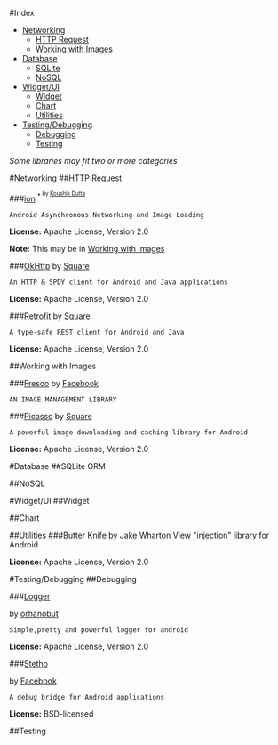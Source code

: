 #Index
- [Networking](#networking)
	- [HTTP Request](#http-request)
	- [Working with Images](#working-with-images)
- [Database](#database)
	- [SQLite](#sqlite)
	- [NoSQL](#nosql)
- [Widget/UI](#widgetui)
	- [Widget](#widget)
	- [Chart](#chart)
	- [Utilities](#utilities)
- [Testing/Debugging](#testingdebugging)
	- [Debugging](#debugging)
	- [Testing](#testing)

*Some libraries may fit two or more categories*

#Networking
##HTTP Request

###[ion](https://github.com/koush/ion) <sup>*<sup>
by [Koushik Dutta][koush]

	Android Asynchronous Networking and Image Loading

**License:** Apache License, Version 2.0

**Note:** This may be in [Working with Images](#working-with-images)

###[OkHttp](http://square.github.io/okhttp/)
by [Square][square]

	An HTTP & SPDY client for Android and Java applications

**License:** Apache License, Version 2.0

###[Retrofit](http://square.github.io/retrofit/)
by [Square][square]

	A type-safe REST client for Android and Java

**License:** Apache License, Version 2.0

##Working with Images

###[Fresco](http://frescolib.org/)
by [Facebook][facebook]

	AN IMAGE MANAGEMENT LIBRARY


###[Picasso](http://square.github.io/picasso/)
by [Square][square]

	A powerful image downloading and caching library for Android

**License:** Apache License, Version 2.0

#Database
##SQLite ORM


##NoSQL



#Widget/UI
##Widget

##Chart

##Utilities
###[Butter Knife](http://jakewharton.github.io/butterknife/)
by [Jake Wharton][jakewharton]
	View "injection" library for Android

**License:**
Apache License, Version 2.0



#Testing/Debugging
##Debugging

###[Logger](https://github.com/orhanobut/logger)  

by [orhanobut](https://github.com/orhanobut)

	Simple,pretty and powerful logger for android 

**License:** Apache License, Version 2.0

###[Stetho](http://facebook.github.io/stetho/)

by [Facebook][facebook]

	A debug bridge for Android applications

**License:**  BSD-licensed

##Testing


[facebook]: https://code.facebook.com/
[jakewharton]: http://jakewharton.com/
[koush]: http://koush.com/
[square]: http://square.github.io/